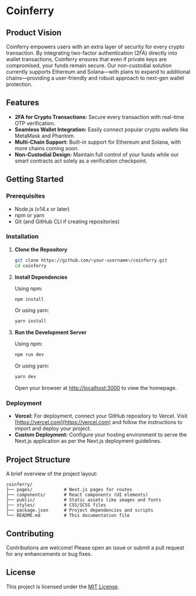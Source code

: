 # Coinferry

## Product Vision

Coinferry empowers users with an extra layer of security for every crypto transaction. By integrating two-factor authentication (2FA) directly into wallet transactions, Coinferry ensures that even if private keys are compromised, your funds remain secure. Our non-custodial solution currently supports Ethereum and Solana—with plans to expand to additional chains—providing a user-friendly and robust approach to next-gen wallet protection.

## Features

- **2FA for Crypto Transactions:** Secure every transaction with real-time OTP verification.
- **Seamless Wallet Integration:** Easily connect popular crypto wallets like MetaMask and Phantom.
- **Multi-Chain Support:** Built-in support for Ethereum and Solana, with more chains coming soon.
- **Non-Custodial Design:** Maintain full control of your funds while our smart contracts act solely as a verification checkpoint.

## Getting Started

### Prerequisites

- Node.js (v14.x or later)
- npm or yarn
- Git (and GitHub CLI if creating repositories)

### Installation

1. **Clone the Repository**

   ```bash
   git clone https://github.com/<your-username>/coinferry.git
   cd coinferry
   ```

2. **Install Dependencies**

   Using npm:
   ```bash
   npm install
   ```

   Or using yarn:
   ```bash
   yarn install
   ```

3. **Run the Development Server**

   Using npm:
   ```bash
   npm run dev
   ```

   Or using yarn:
   ```bash
   yarn dev
   ```

   Open your browser at [http://localhost:3000](http://localhost:3000) to view the homepage.

### Deployment

- **Vercel:** For deployment, connect your GitHub repository to Vercel. Visit [https://vercel.com](https://vercel.com) and follow the instructions to import and deploy your project.
- **Custom Deployment:** Configure your hosting environment to serve the Next.js application as per the Next.js deployment guidelines.

## Project Structure

A brief overview of the project layout:

```
coinferry/
├── pages/            # Next.js pages for routes
├── components/       # React components (UI elements)
├── public/           # Static assets like images and fonts
├── styles/           # CSS/SCSS files
├── package.json      # Project dependencies and scripts
└── README.md         # This documentation file
```

## Contributing

Contributions are welcome! Please open an issue or submit a pull request for any enhancements or bug fixes.

## License

This project is licensed under the [MIT License](LICENSE).
